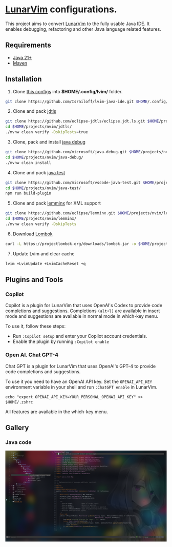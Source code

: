 # [LunarVim](https://www.lunarvim.org/) configurations.

This project aims to convert [LunarVim](https://www.lunarvim.org/) to the fully usable Java IDE. It enables debugging, refactoring and other Java language related features.

## Requirements

- [Java 21+](https://openjdk.org/projects/jdk/21/) 
- [Maven](https://maven.apache.org/download.cgi)

## Installation

1. Clone [this configs](https://github.com/Israiloff/lvim-java-ide) into **$HOME/.config/lvim/** folder.

```bash
git clone https://github.com/Israiloff/lvim-java-ide.git $HOME/.config/lvim/
```

2. Clone and pack [jdtls](https://github.com/eclipse-jdtls/eclipse.jdt.ls)

```bash
git clone https://github.com/eclipse-jdtls/eclipse.jdt.ls.git $HOME/projects/nvim/jdtls/
cd $HOME/projects/nvim/jdtls/
./mvnw clean verify -DskipTests=true
```

3. Clone, pack and install [java debug](https://github.com/microsoft/java-debug)

```bash
git clone https://github.com/microsoft/java-debug.git $HOME/projects/nvim/java-debug/
cd $HOME/projects/nvim/java-debug/
./mvnw clean install
```

4. Clone and pack [java test](https://github.com/microsoft/vscode-java-test)

```bash
git clone https://github.com/microsoft/vscode-java-test.git $HOME/projects/nvim/java-test/
cd $HOME/projects/nvim/java-test/
npm run build-plugin
```

5. Clone and pack [lemminx](https://github.com/eclipse/lemminx) for XML support

```bash
git clone https://github.com/eclipse/lemminx.git $HOME/projects/nvim/lemminx/
cd $HOME/projects/nvim/lemminx/
./mvnw clean verify -DskipTests
```

6. Download [Lombok](https://projectlombok.org/)

```bash
curl -L https://projectlombok.org/downloads/lombok.jar -o $HOME/projects/nvim/lombok.jar
```

7. Update Lvim and clear cache

```bash
lvim +LvimUpdate +LvimCacheReset +q
```

## Plugins and Tools

### Copilot
Copilot is a plugin for LunarVim that uses OpenAI's Codex to provide code completions and suggestions. 
Completions `(alt+l)` are available in insert mode and suggestions are available in normal mode in which-key menu.

To use it, follow these steps:
- Run `:Copilot setup` and enter your Copilot account credentials.
- Enable the plugin by running `:Copilot enable`

### Open AI. Chat GPT-4
Chat GPT is a plugin for LunarVim that uses OpenAI's GPT-4 to provide code completions and suggestions.

To use it you need to have an OpenAI API key. Set the `OPENAI_API_KEY` environment variable in your shell and run `:ChatGPT enable` in LunarVim.


```shell
echo "export OPENAI_API_KEY=YOUR_PERSONAL_OPENAI_API_KEY" >> $HOME/.zshrc
```

All features are available in the which-key menu.

## Gallery

### Java code
![Java](https://github.com/Israiloff/lvim-java-ide-resources/blob/master/vim_java_code.png)
